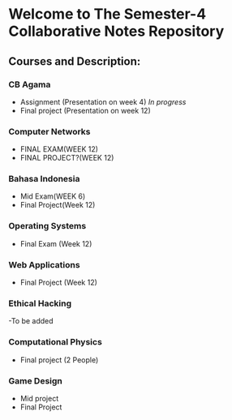 # Welcome to The Semester-4 Collaborative Notes Repository

## Courses and Description:

### CB Agama
- Assignment (Presentation on week 4) *In progress*
- Final project (Presentation on week 12)

### Computer Networks
- FINAL EXAM(WEEK 12)
- FINAL PROJECT?(WEEK 12)

### Bahasa Indonesia
- Mid Exam(WEEK 6)
- Final Project(Week 12)
  
### Operating Systems
- Final Exam (Week 12)

### Web Applications
- Final Project (Week 12)
### Ethical Hacking
-To be added
### Computational Physics
- Final project (2 People)
### Game Design
- Mid project
- Final Project
